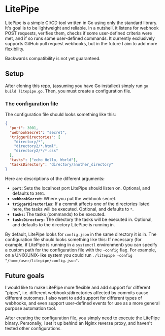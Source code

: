 # LitePipe

LitePipe is a simple CI/CD tool written in Go using only the standard library. It's goal is to be lightweight and reliable. In a nutshell, it listens for webhook POST requests, verifies them, checks if some user-defined criteria were met, and if so runs some user-defined commands. It currently exclusively supports GitHub pull request webhooks, but in the future I aim to add more flexibility.

Backwards compatibility is not yet guaranteed.

## Setup

After cloning this repo, (assuming you have Go installed) simply run `go build litepipe.go`.
Then, you must create a configuration file.

### The configuration file

The configuration file should looks something like this:

```json
{
  "port": 3001,
  "webhookSecret": "secret",
  "triggerDirectories": [
    "directory/*",
    "directory2/*.html",
    "directory2/*/*.css"
  ],
  "tasks": ["echo Hello, World"],
  "tasksDirectory": "directory/another_directory"
}
```

Here are descriptions of the different arguments:

- **`port`:** Sets the localhost port LitePipe should listen on. Optional, and defaults to `3001`.
- **`webhookSecret`:** Where you put the webhook secret.
- **`triggerDirectories`:** If a commit affects one of the directories listed here, the tasks will be executed. Optional, and defaults to `*`.
- **`tasks`:** The tasks (commands) to be executed.
- **`tasksDirectory`:** The directory the tasks will be executed in. Optional, and defaults to the directory LitePipe is running in.

By default, LitePipe looks for `config.json` in the same directory it is in. The configuration file should looks something like this:
If necessary (for example, if LitePipe is running in a `systemctl` environment) you can specify a custom path for the configuration file with the `-config` flag. For example, on a UNIX/UNIX-like system you could run `./litepipe -config "/home/user/litepipe/config.json"`.

## Future goals

I would like to make LitePipe more flexible and add support for different "pipes", i.e. different webhooks/directories affected by commits cause different outcomes. I also want to add support for different types of webhooks, and even support user-defined events for use as a more general purpose automation tool.

After creating the configuration file, you simply need to execute the LitePipe binary. Personally, I set it up behind an Nginx reverse proxy, and haven't tested other configurations.
